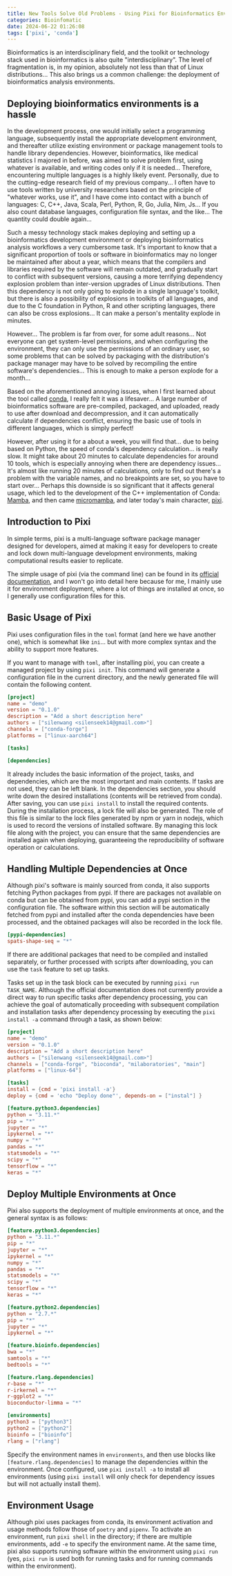 ```yaml
---
title: New Tools Solve Old Problems - Using Pixi for Bioinformatics Environment Configuration
categories: Bioinfomatic
date: 2024-06-22 01:26:08
tags: ['pixi', 'conda']
---
```


Bioinformatics is an interdisciplinary field, and the toolkit or technology stack used in bioinformatics is also quite "interdisciplinary". The level of fragmentation is, in my opinion, absolutely not less than that of Linux distributions... This also brings us a common challenge: the deployment of bioinformatics analysis environments.

<!-- more -->

## Deploying bioinformatics environments is a hassle

In the development process, one would initially select a programming language, subsequently install the appropriate development environment, and thereafter utilize existing environment or package management tools to handle library dependencies.
However, bioinformatics, like medical statistics I majored in before, was aimed to solve problem first, using whatever is available, and writing codes only if it is needed... Therefore, encountering multiple languages is a highly likely event. Personally, due to the cutting-edge research field of my previous company... I often have to use tools written by university researchers based on the principle of "whatever works, use it", and I have come into contact with a bunch of languages: C, C++, Java, Scala, Perl, Python, R, Go, Julia, Nim, Js... If you also count database languages, configuration file syntax, and the like... The quantity could double again...

Such a messy technology stack makes deploying and setting up a bioinformatics development environment or deploying bioinformatics analysis workflows a very cumbersome task. It's important to know that a significant proportion of tools or software in bioinformatics may no longer be maintained after about a year, which means that the compilers and libraries required by the software will remain outdated, and gradually start to conflict with subsequent versions, causing a more terrifying dependency explosion problem than inter-version upgrades of Linux distributions. Then this dependency is not only going to explode in a single language's toolkit, but there is also a possibility of explosions in toolkits of all languages, and due to the C foundation in Python, R and other scripting languages, there can also be cross explosions... It can make a person's mentality explode in minutes.

However... The problem is far from over, for some adult reasons... Not everyone can get system-level permissions, and when configuring the environment, they can only use the permissions of an ordinary user, so some problems that can be solved by packaging with the distribution's package manager may have to be solved by recompiling the entire software's dependencies... This is enough to make a person explode for a month...

Based on the aforementioned annoying issues, when I first learned about the tool called [conda](https://anaconda.org/), I really felt it was a lifesaver... A large number of bioinformatics software are pre-compiled, packaged, and uploaded, ready to use after download and decompression, and it can automatically calculate if dependencies conflict, ensuring the basic use of tools in different languages, which is simply perfect!

However, after using it for a about a week, you will find that... due to being based on Python, the speed of conda's dependency calculation... is really slow. It might take about 20 minutes to calculate dependencies for around 10 tools, which is especially annoying when there are dependency issues... It's almost like running 20 minutes of calculations, only to find out there's a problem with the variable names, and no breakpoints are set, so you have to start over... Perhaps this downside is so significant that it affects general usage, which led to the development of the C++ implementation of Conda: [Mamba](https://mamba.readthedocs.io/en/latest/user_guide/mamba.html), and then came [micromamba](https://mamba.readthedocs.io/en/latest/user_guide/micromamba.html), and later today's main character, [pixi](https://pixi.sh/latest/).

## Introduction to Pixi

In simple terms, pixi is a multi-language software package manager designed for developers, aimed at making it easy for developers to create and lock down multi-language development environments, making computational results easier to replicate.

The simple usage of pixi (via the command line) can be found in its [official documentation](https://pixi.sh/latest/), and I won't go into detail here because for me, I mainly use it for environment deployment, where a lot of things are installed at once, so I generally use configuration files for this.

## Basic Usage of Pixi

Pixi uses configuration files in the `toml` format (and here we have another one), which is somewhat like `ini`... but with more complex syntax and the ability to support more features.

If you want to manage with `toml`, after installing pixi, you can create a managed project by using `pixi init`. This command will generate a configuration file in the current directory, and the newly generated file will contain the following content.


```toml
[project]
name = "demo"
version = "0.1.0"
description = "Add a short description here"
authors = ["silenwang <silenseek14@gmail.com>"]
channels = ["conda-forge"]
platforms = ["linux-aarch64"]

[tasks]

[dependencies]
```

It already includes the basic information of the project, tasks, and dependencies, which are the most important and main contents. If tasks are not used, they can be left blank. In the dependencies section, you should write down the desired installations (contents will be retrieved from conda). After saving, you can use `pixi install` to install the required contents. During the installation process, a lock file will also be generated. The role of this file is similar to the lock files generated by npm or yarn in nodejs, which is used to record the versions of installed software. By managing this lock file along with the project, you can ensure that the same dependencies are installed again when deploying, guaranteeing the reproducibility of software operation or calculations.

## Handling Multiple Dependencies at Once

Although pixi's software is mainly sourced from conda, it also supports fetching Python packages from pypi. If there are packages not available on conda but can be obtained from pypi, you can add a pypi section in the configuration file. The software within this section will be automatically fetched from pypi and installed after the conda dependencies have been processed, and the obtained packages will also be recorded in the lock file.


```toml
[pypi-dependencies]
spats-shape-seq = "*"
```

If there are additional packages that need to be compiled and installed separately, or further processed with scripts after downloading, you can use the `task` feature to set up tasks.

Tasks set up in the task block can be executed by running `pixi run TASK_NAME`. Although the official documentation does not currently provide a direct way to run specific tasks after dependency processing, you can achieve the goal of automatically proceeding with subsequent compilation and installation tasks after dependency processing by executing the `pixi install -a` command through a task, as shown below:


```toml
[project]
name = "demo"
version = "0.1.0"
description = "Add a short description here"
authors = ["silenwang <silenseek14@gmail.com>"]
channels = ["conda-forge", "bioconda", "milaboratories", "main"]
platforms = ["linux-64"]

[tasks]
install = {cmd = 'pixi install -a'}
deploy = {cmd = 'echo "Deploy done"', depends-on = ["instal"] }

[feature.python3.dependencies]
python = "3.11.*"
pip = "*"
jupyter = "*"
ipykernel = "*"
numpy = "*"
pandas = "*"
statsmodels = "*"
scipy = "*"
tensorflow = "*"
keras = "*"
```

## Deploy Multiple Environments at Once

Pixi also supports the deployment of multiple environments at once, and the general syntax is as follows:


```toml
[feature.python3.dependencies]
python = "3.11.*"
pip = "*"
jupyter = "*"
ipykernel = "*"
numpy = "*"
pandas = "*"
statsmodels = "*"
scipy = "*"
tensorflow = "*"
keras = "*"

[feature.python2.dependencies]
python = "2.7.*"
pip = "*"
jupyter = "*"
ipykernel = "*"

[feature.bioinfo.dependencies]
bwa = "*"
samtools = "*"
bedtools = "*"

[feature.rlang.dependencies]
r-base = "*"
r-irkernel = "*"
r-ggplot2 = "*"
bioconductor-limma = "*"

[environments]
python3 = ["python3"]
python2 = ["python2"]
bioinfo = ["bioinfo"]
rlang = ["rlang"]
```

Specify the environment names in `environments`, and then use blocks like `[feature.rlang.dependencies]` to manage the dependencies within the environment. Once configured, use `pixi install -a` to install all environments (using `pixi install` will only check for dependency issues but will not actually install them).

## Environment Usage

Although pixi uses packages from conda, its environment activation and usage methods follow those of `poetry` and `pipenv`. To activate an environment, run `pixi shell` in the directory; if there are multiple environments, add `-e` to specify the environment name. At the same time, pixi also supports running software within the environment using `pixi run` (yes, `pixi run` is used both for running tasks and for running commands within the environment).
